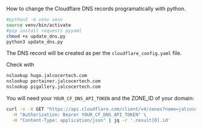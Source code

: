 How to change the Cloudflare DNS records programatically with python.

```sh
#python3 -m venv venv
source venv/bin/activate
#pip install requests pyyaml
chmod +x update_dns.py
python3 update_dns.py
```

The DNS record will be created as per the `cloudflare_config.yaml` file.

Check with

```sh
nslookup hugo.jalcocertech.com
nslookup portainer.jalcocertech.com
nslookup pigallery.jalcocertech.com
```

You will need your `YOUR_CF_DNS_API_TOKEN` and the ZONE_ID of your domain:

```sh
curl -s -X GET "https://api.cloudflare.com/client/v4/zones?name=jalcocertech.com" \
  -H "Authorization: Bearer YOUR_CF_DNS_API_TOKEN" \
  -H "Content-Type: application/json" | jq -r '.result[0].id'
```
